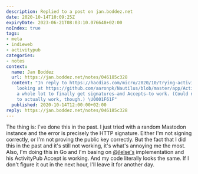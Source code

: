```yaml
---
description: Replied to a post on jan.boddez.net
date: 2020-10-14T10:09:25Z
expiryDate: 2023-06-21T08:03:10.076648+02:00
noIndex: true
tags:
- meta
- indieweb
- activitypub
categories:
- notes
context:
  name: Jan Boddez
  url: https://jan.boddez.net/notes/046185c328
  content: "In reply to https://hacdias.com/micro/2020/10/trying-activitypub/. I remember
    looking at https://github.com/aaronpk/Nautilus/blob/master/app/ActivityPub/HTTPSignature.php
    a whole lot to finally get signatures—and Accepts—to work. (Could never get Deletes
    to actually work, though.) \U0001F61F"
  published: 2020-10-14T12:00:00+02:00
reply: https://jan.boddez.net/notes/046185c328
---
```


The thing is: I've done this in the past. I just tried with a random Mastodon instance and the error is precisely the HTTP signature. Either I'm not signing correctly, or I'm not proving the public key correctly. But the fact that I did this in the past and it's still not working, it's what's annoying me the most. Also, I'm doing this in Go and I'm basing on [@jlelse's](https://jlelse.blog) implementation and his ActivityPub Accept is working. And my code literally looks the same. If I don't figure it out in the next hour, I'll leave it for another day.
